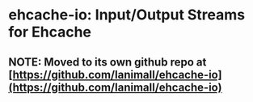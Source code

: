 # ehcache-io: Input/Output Streams for Ehcache

## NOTE: Moved to its own github repo at [https://github.com/lanimall/ehcache-io](https://github.com/lanimall/ehcache-io)
